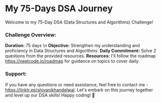 # My 75-Days DSA Journey

Welcome to my 75-Day DSA (Data Structures and Algorithms) Challenge!

### Challenge Overview:

**Duration:** 75 days \n
**Objective:** Strengthen my understanding and proficiency in Data Structures and Algorithms.
**Daily Commitment:** Solve 2 questions from the provided resources.
**Resources:** I'll follow the roadmap https://neetcode.io/roadmap for guidance on topics to cover daily.


### Support:

If you have any questions or need assistance, feel free to contact me - https://linktr.ee/shivanikhandelwal.
Let's embark on this journey together and level up our DSA skills! Happy coding! 🚀
